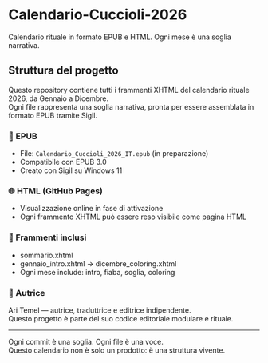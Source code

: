 # Calendario-Cuccioli-2026
Calendario rituale in formato EPUB e HTML. Ogni mese è una soglia narrativa.
## Struttura del progetto

Questo repository contiene tutti i frammenti XHTML del calendario rituale 2026, da Gennaio a Dicembre.  
Ogni file rappresenta una soglia narrativa, pronta per essere assemblata in formato EPUB tramite Sigil.

### 📘 EPUB
- File: `Calendario_Cuccioli_2026_IT.epub` (in preparazione)
- Compatibile con EPUB 3.0
- Creato con Sigil su Windows 11

### 🌐 HTML (GitHub Pages)
- Visualizzazione online in fase di attivazione
- Ogni frammento XHTML può essere reso visibile come pagina HTML

### 📁 Frammenti inclusi
- sommario.xhtml  
- gennaio_intro.xhtml → dicembre_coloring.xhtml  
- Ogni mese include: intro, fiaba, soglia, coloring

### 🧪 Autrice
Ari Temel — autrice, traduttrice e editrice indipendente.  
Questo progetto è parte del suo codice editoriale modulare e rituale.

---

Ogni commit è una soglia. Ogni file è una voce.  
Questo calendario non è solo un prodotto: è una struttura vivente.
